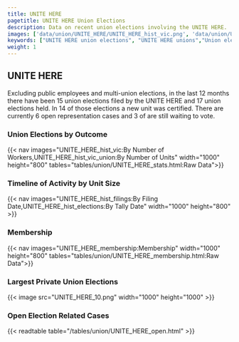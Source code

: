 ```yaml
---
title: UNITE HERE
pagetitle: UNITE HERE Union Elections
description: Data on recent union elections involving the UNITE HERE.
images: ['data/union/UNITE_HERE/UNITE_HERE_hist_vic.png', 'data/union/UNITE_HERE/UNITE_HERE_hist_size.png', 'data/union/UNITE_HERE/UNITE_HERE_10.png']
keywords: ["UNITE HERE union elections", "UNITE HERE unions","Union elections"]
weight: 1
---
```

##  UNITE HERE

Excluding public employees and multi-union elections, in the last 12 months there have been 15 union elections filed by the UNITE HERE and 17 union elections held. In 14 of those elections a new unit was certified. There are currently 6 open representation cases and 3 of are still waiting to vote.

### Union Elections by Outcome
{{< nav images="UNITE_HERE_hist_vic:By Number of Workers,UNITE_HERE_hist_vic_union:By Number of Units" width="1000" height="800" tables="tables/union/UNITE_HERE_stats.html:Raw Data">}}

### Timeline of Activity by Unit Size
{{< nav images="UNITE_HERE_hist_filings:By Filing Date,UNITE_HERE_hist_elections:By Tally Date" width="1000" height="800" >}}

### Membership
{{< nav images="UNITE_HERE_membership:Membership" width="1000" height="800" tables="tables/union/UNITE_HERE_membership.html:Raw Data">}}

### Largest Private Union Elections
{{< image src="UNITE_HERE_10.png" width="1000" height="1000"  >}}

### Open Election Related Cases
{{< readtable table="/tables/union/UNITE_HERE_open.html" >}}

